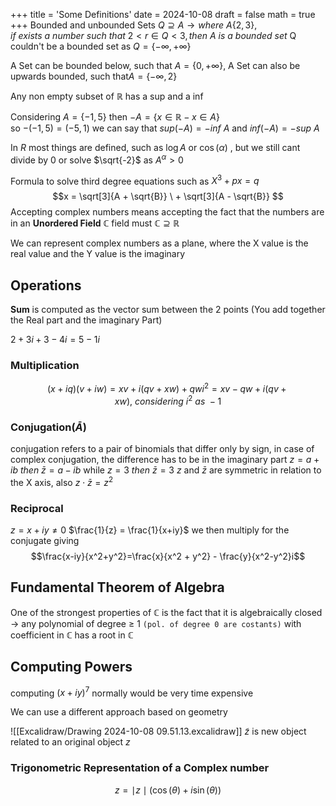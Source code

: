 +++
title = 'Some Definitions'
date = 2024-10-08
draft = false
math = true
+++
Bounded and unbounded Sets
$Q \supseteq A \rightarrow where \ A \{2,3\}, if \ exists \ a \ number \ such \ that \ 2<r \in Q <3, then \ A \ is \ a \ bounded  \ set$
Q couldn't be a bounded set as  $Q = \{-\infty, +\infty\}$

A Set can be bounded below, such that  $A = \{0, +\infty \}$, A Set can also be upwards bounded, such that$A = \{-\infty, 2 \}$

Any non empty subset of $\mathbb{R}$ has a sup and a inf

Considering $A = \{-1, 5\}$ then $-A = \{x \in \mathbb{R} -x\in A \}$   
so $-(-1,5) = (-5,1)$ 
we can say that $sup(-A) = -inf\ A$ and $inf(-A) = -sup\ A$

In $R$ most things are defined, such as $\log A$ or $\cos(\alpha)$ , but we still cant divide by 0 or solve $\sqrt{-2}$ as $A^\alpha > 0$ 

Formula to solve third degree equations such as $X^3 + px = q$
$$x = \sqrt[3]{A + \sqrt{B}} \ + \sqrt[3]{A - \sqrt{B}}  $$
Accepting complex numbers means accepting the fact that the numbers are in an **Unordered Field**
$\mathbb{C}$ field must $\mathbb{C} \supseteq \mathbb{R}$    

We can represent complex numbers as a plane, where the X value is the real value and the Y value is the imaginary

## Operations
**Sum** is computed as the vector sum between the 2 points (You add together the Real part and the imaginary Part)

$2+3i + 3-4i = 5-1i$ 

### Multiplication
$$(x + iq)(v +iw) = xv + i(qv +xw) + qwi^2 = xv -qw +i(qv+xw),\ considering \ i^2 \ as \ -1$$
### Conjugation($\bar{A}$)
conjugation refers to a pair of binomials that differ only by sign, in case of complex conjugation, the difference has to be in the imaginary part
$z = a +ib \ then \ \bar{z}= a - ib$  while $z=3 \ then \  \bar{z} = 3$
$z$ and $\bar{z}$ are symmetric in relation to the X axis, also $z \cdot \bar{z} = z^2$ 

### Reciprocal
$z = x + iy \neq 0$ 
$\frac{1}{z} = \frac{1}{x+iy}$ we then multiply for the conjugate giving $$\frac{x-iy}{x^2+y^2}=\frac{x}{x^2 + y^2} - \frac{y}{x^2-y^2}i$$
## Fundamental Theorem of Algebra
One of the strongest properties of $\mathbb{C}$ is the fact that it is algebraically closed $\rightarrow$ any polynomial of degree $\ge$ 1 `(pol. of degree 0 are costants)` with coefficient in $\mathbb{C}$ has a root in $\mathbb{C}$


## Computing Powers 
computing $(x + iy)^7$  normally would be very time expensive 

We can use a different approach based on geometry

![[Excalidraw/Drawing 2024-10-08 09.51.13.excalidraw]]
$\tilde{z}$ is new object related to an original object $z$ 
### Trigonometric Representation of a Complex number
$$ z = \mid z \mid (\cos(\theta) +i\sin(\theta)) $$